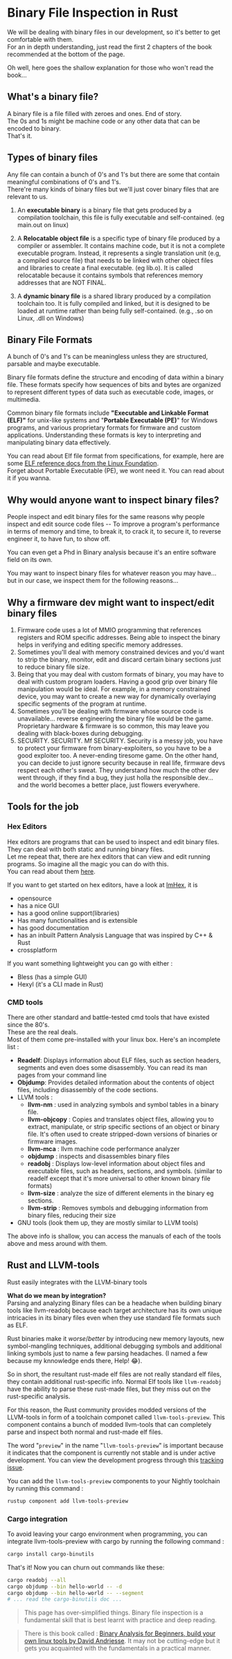 # Binary File Inspection in Rust

We will be dealing with binary files in our development, so it's better to get comfortable with them.  
For an in depth understanding, just read the first 2 chapters of the book recommended at the bottom of the page.  

Oh well, here goes the shallow explanation for those who won't read the book...   

## What's a binary file?  
A binary file is a file filled with zeroes and ones. End of story.  
The 0s and 1s might be machine code or any other data that can be encoded to binary.  
That's it.  

## Types of binary files
Any file can contain a bunch of 0's and 1's but there are some that contain meaningful combinations of 0's and 1's.  
There're many kinds of binary files but we'll just cover binary files that are relevant to us.  

1. An **executable binary** is a binary file that gets produced by a compilation toolchain, this file is fully executable and self-contained. (eg main.out on linux)  

2. A **Relocatable object file** is a specific type of binary file produced by a compiler or assembler. It contains machine code, but it is not a complete executable program. Instead, it represents a single translation unit (e.g, a compiled source file) that needs to be linked with other object files and libraries to create a final executable. (eg lib.o). It is called relocatable because it contains symbols that references memory addresses that are NOT FINAL.  

3. A **dynamic binary file** is a shared library produced by a compilation toolchain too. It is fully compiled and linked, but it is designed to be loaded at runtime rather than being fully self-contained. (e.g., .so on Linux, .dll on Windows)  

## Binary File Formats
A bunch of 0's and 1's can be meaningless unless they are structured, parsable and maybe executable.  

Binary file formats define the structure and encoding of data within a binary file. These formats specify how sequences of bits and bytes are organized to represent different types of data such as executable code, images, or multimedia.  

Common binary file formats include **"Executable and Linkable Format (ELF)"** for unix-like systems and "**Portable Executable (PE)**" for Windows programs, and various proprietary formats for firmware and custom applications. Understanding these formats is key to interpreting and manipulating binary data effectively.  

You can read about Elf file format from specifications, for example, here are some [ELF reference docs from the Linux Foundation][linux-foundation-elf-references].  
Forget about Portable Executable (PE), we wont need it. You can read about it if you wanna.  

## Why would anyone want to inspect binary files?  
People inspect and edit binary files for the same reasons why people inspect and edit source code files -- To improve a program's performance in terms of memory and time, to break it, to crack it, to secure it, to reverse engineer it, to have fun, to show off.  

You can even get a Phd in Binary analysis because it's an entire software field on its own.  

You may want to inspect binary files for whatever reason you may have... but in our case, we inspect them for the following reasons...

## Why a firmware dev might want to inspect/edit binary files
1. Firmware code uses a lot of MMIO programming that references registers and ROM specific addresses. Being able to inspect the binary helps in verifying and editing specific memory addresses.
2. Sometimes you'll deal with memory constrained devices and you'd want to strip the binary, monitor, edit and discard certain binary sections just to reduce binary file size.  
3. Being that you may deal with custom formats of binary, you may have to deal with custom program loaders. Having a good grip over binary file manipulation would be ideal. For example, in a memory constrained device, you may want to create a new way for dynamically overlaying specific segments of the program at runtime.  
4. Sometimes you'll be dealing with firmware whose source code is unavailable... reverse engineering the binary file would be the game. Proprietary hardware & firmware is so common, this may leave you dealing with black-boxes during debugging.   
5. SECURITY. SECURITY. Mf SECURITY. Security is a messy job, you have to protect your firmware from binary-exploiters, so you have to be a good exploiter too. A never-ending tiresome game. On the other hand, you can decide to just ignore security because in real life, firmware devs respect each other's sweat. They understand how much the other dev went through, if they find a bug, they just holla the responsible dev... and the world becomes a better place, just flowers everywhere.      


## Tools for the job

### Hex Editors
Hex editors are programs that can be used to inspect and edit binary files. They can deal with both static and running binary files.  
Let me repeat that, there are hex editors that can view and edit running programs. So imagine all the magic you can do with this.  
You can read about them [here][hex-editor-wikipedia-link].  

If you want to get started on hex editors, have a look at [ImHex][imhex-homepage], it is 
- opensource
- has a nice GUI
- has a good online support(libraries)
- Has many functionalities and is extensible
- has good documentation
- has an inbuilt Pattern Analysis Language that was inspired by C++ & Rust
- crossplatform 

If you want something lightweight you can go with either : 
- Bless (has a simple GUI) 
- Hexyl (it's a CLI made in Rust)

### CMD tools
There are other standard and battle-tested cmd tools that have existed since the 80's.  
These are the real deals.  
Most of them come pre-installed with your linux box. Here's an incomplete list :  

- **Readelf**: Displays information about ELF files, such as section headers, segments and even does some disassembly. You can read its man pages from your command line
- **Objdump**: Provides detailed information about the contents of object files, including disassembly of the code sections.  
- LLVM tools : 
  - **llvm-nm** : used in analyzing symbols and symbol tables in a binary file.
  - **llvm-objcopy** : Copies and translates object files, allowing you to extract, manipulate, or strip specific sections of an object or binary file. It's often used to create stripped-down versions of binaries or firmware images.
  - **llvm-mca** : llvm machine code performance analyzer
  - **objdump** : inspects and disassembles binary files
  - **readobj** : Displays low-level information about object files and executable files, such as headers, sections, and symbols. (similar to readelf except that it's more universal to other known binary file formats)
  - **llvm-size** : analyze the size of different elements in the binary eg sections. 
  - **llvm-strip** : Removes symbols and debugging information from binary files, reducing their size
- GNU tools (look them up, they are mostly similar to LLVM tools)

The above info is shallow, you can access the manuals of each of the tools above and mess around with them.  


## Rust and LLVM-tools
Rust easily integrates with the  LLVM-binary tools

**What do we mean by integration?**  
Parsing and analyzing Binary files can be a headache when building binary tools like llvm-readobj because each target architecture has its own unique intricacies in its binary files even when they use standard file formats such as ELF.  

Rust binaries make it *worse*/*better* by introducing new memory layouts, new symbol-mangling techniques, additional debugging symbols and additional linking symbols just to name a few parsing headaches. (I named a few because my knnowledge ends there, Help! 😂).  

So in short, the resultant rust-made elf files are not really standard elf files, they contain additional rust-specific info. Normal Elf tools like `llvm-readobj` have the ability to parse these rust-made files, but they miss out on the rust-specific analysis.  

For this reason, the Rust community provides modded versions of the LLVM-tools in form of a toolchain componet called `llvm-tools-preview`. This component contains a bunch of modded llvm-tools that can completely parse and inspect both normal and rust-made elf files.  

The word "`preview`" in the name "`llvm-tools-preview`" is important because it indicates that the component is currently not stable and is under active development. You can view the development progress through this [tracking issue][tracking-issue].  

You can add the `llvm-tools-preview` components to your Nightly toolchain by running this command :  
```bash
rustup component add llvm-tools-preview
```

### **Cargo integration**  
To avoid leaving your cargo environment when programming, you can integrate llvm-tools-preview with cargo by running the following command :  
```bash
cargo install cargo-binutils
```

That's it! Now you can churn out commands like these: 
```bash
cargo readobj --all 
cargo objdump --bin hello-world -- -d
cargo objdump --bin hello-world -- --segment
# ... read the cargo-binutils doc ...
```





>This page has over-simplified things. Binary file inspection is a fundamental skill that is best learnt with practice and deep reading.  


>There is this book called : [Binary Analysis for Beginners, build your own linux tools by David Andriesse][binary-analysis-book]. It may not be cutting-edge but it gets you acquainted with the fundamentals in a practical manner.  



[hex-editor-wikipedia-link]: https://en.wikipedia.org/wiki/Hex_editor 
[imhex-homepage]: https://imhex.werwolv.net/  
[linux-foundation-elf-references]: https://refspecs.linuxfoundation.org/  
[tracking-issue]: https://github.com/rust-lang/rust/issues/85658  
[binary-analysis-book]: https://www.amazon.com/Practical-Binary-Analysis-Instrumentation-Disassembly/dp/1593279124  




